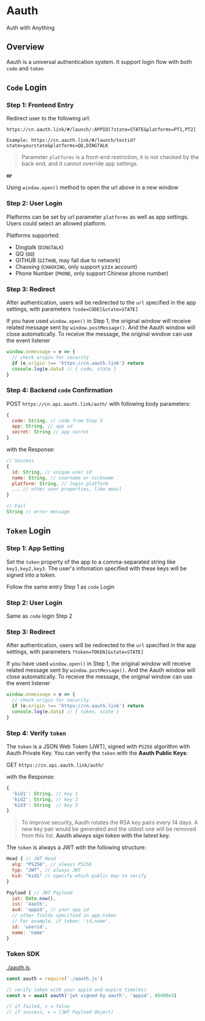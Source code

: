 # Aauth

Auth with Anything

## Overview

Aauth is a universal authentication system. It support login flow with both `code` and `token`

## `Code` Login

### Step 1: Frontend Entry

Redirect user to the following url:
```
https://cn.aauth.link/#/launch/:APPID[?state=STATE&platforms=PT1,PT2]

Example: https://cn.aauth.link/#/launch/testid?state=yourstate&platforms=QQ,DINGTALK
```
> Parameter `platforms` is a front-end restriction, it is not checked by the back end, and it cannot override app settings.

**or**

Using `window.open()` method to open the url above in a new window

### Step 2: User Login

Platforms can be set by url parameter `platforms` as well as app settings. Users could select an allowed platform.

Platforms supported:
- Dingtalk (`DINGTALK`)
- QQ (`QQ`)
- GITHUB (`GITHUB`, may fail due to network)
- Chaoxing (`CHAOXING`, only support yzzx account)
- Phone Number (`PHONE`, only support Chinese phone number)

### Step 3: Redirect

After authentication, users will be redirected to the `url` specified in the app settings, with parameters `?code=CODE[&state=STATE]`

If you have used `window.open()` in Step 1, the original window will receive related message sent by `window.postMessage()`. And the Aauth window will close automatically. To receive the message, the original window can use the event listener 
```js
window.onmessage = e => {
  // check origin for security
  if (e.origin !== 'https://cn.aauth.link') return
  console.log(e.data) // { code, state }
}
```

### Step 4: Backend `code` Confirmation

POST `https://cn.api.aauth.link/auth/` with following body parameters:
```js
{
  code: String, // code from Step 3
  app: String, // app id
  secret: String // app secret
}
```

with the Response:
```js
// Success
{
  id: String, // unique user id
  name: String, // username or nickname
  platform: String, // login platform
  ... // other user properties, like email
}

// Fail
String // error message
```

## `Token` Login

### Step 1: App Setting

Set the `token` property of the app to a comma-separated string like `key1,key2,key3`. The user's infomation specified with these keys will be signed into a token.

Follow the same entry Step 1 as `code` Login

### Step 2: User Login

Same as `code` login Step 2

### Step 3: Redirect

After authentication, users will be redirected to the `url` specified in the app settings, with parameters `?token=TOKEN[&state=STATE]`

If you have used `window.open()` in Step 1, the original window will receive related message sent by `window.postMessage()`. And the Aauth window will close automatically. To receive the message, the original window can use the event listener 
```js
window.onmessage = e => {
  // check origin for security
  if (e.origin !== 'https://cn.aauth.link') return
  console.log(e.data) // { token, state }
}
```

### Step 4: Verify `token`

The `token` is a JSON Web Token (JWT), signed with `PS256` algorithm with Aauth Private Key. You can verify the `token` with the **Aauth Public Keys**:

GET `https://cn.api.aauth.link/auth/`

with the Response:
```js
{
  'kid1': String, // key 1
  'kid2': String, // key 2
  'kid3': String  // key 3
}
```

> To improve security, Aauth rotates the RSA key pairs every 14 days. A new key pair would be generated and the oldest one will be removed from this list. **Aauth always sign token with the latest key.**

The `token` is always a JWT with the following structure:

```js
Head { // JWT Head
  alg: "PS256", // always PS256
  typ: "JWT", // always JWT
  kid: "kid1" // specify which public key to verify
}

Payload { // JWT Payload
  iat: Date.now(),
  iss: 'aauth',
  aud: 'appid', // your app id
  // other fields specified in app.token
  // For example, if token: 'id,name',
  id: 'userid',
  name: 'name'
}
```


### Token SDK

[./aauth.js](./aauth.js).

```js
const aauth = require('./aauth.js')

// verify token with your appid and expire time(ms)
const v = await aauth('jwt signed by aauth', 'appid', 86400e3)

// if failed, v = false
// if success, v = [JWT Payload Object]
```
